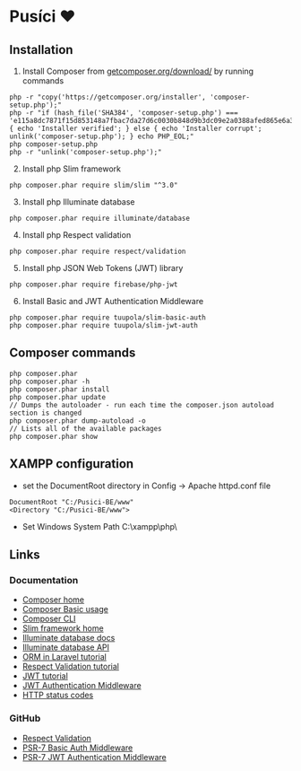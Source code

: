 # Pusíci :heart:

## Installation

1. Install Composer from [getcomposer.org/download/](https://getcomposer.org/download/) by running commands

  ```
php -r "copy('https://getcomposer.org/installer', 'composer-setup.php');"
php -r "if (hash_file('SHA384', 'composer-setup.php') === 'e115a8dc7871f15d853148a7fbac7da27d6c0030b848d9b3dc09e2a0388afed865e6a3d6b3c0fad45c48e2b5fc1196ae') { echo 'Installer verified'; } else { echo 'Installer corrupt'; unlink('composer-setup.php'); } echo PHP_EOL;"
php composer-setup.php
php -r "unlink('composer-setup.php');"
  ```

2. Install php Slim framework

  ```
php composer.phar require slim/slim "^3.0"
  ```

3. Install php Illuminate database

  ```
php composer.phar require illuminate/database
  ```

4. Install php Respect validation

  ```
php composer.phar require respect/validation
  ```

5. Install php JSON Web Tokens (JWT) library

  ```
php composer.phar require firebase/php-jwt
  ```

6. Install Basic and JWT Authentication Middleware

  ```
php composer.phar require tuupola/slim-basic-auth
php composer.phar require tuupola/slim-jwt-auth
  ```

## Composer commands

```
php composer.phar
php composer.phar -h
php composer.phar install
php composer.phar update
// Dumps the autoloader - run each time the composer.json autoload section is changed
php composer.phar dump-autoload -o
// Lists all of the available packages
php composer.phar show
```

## XAMPP configuration
- set the DocumentRoot directory in Config -> Apache httpd.conf file
```
DocumentRoot "C:/Pusici-BE/www"
<Directory "C:/Pusici-BE/www">
```
- Set Windows System Path C:\xampp\php\

## Links

### Documentation

- [Composer home](https://getcomposer.org/)
- [Composer Basic usage](https://getcomposer.org/doc/01-basic-usage.md)
- [Composer CLI](https://getcomposer.org/doc/03-cli.md)
- [Slim framework home](http://www.slimframework.com/)
- [Illuminate database docs](https://laravel.com/docs/5.3/database)
- [Illuminate database API](https://laravel.com/api/5.3/Illuminate/Database.html)
- [ORM in Laravel tutorial](https://scotch.io/tutorials/a-guide-to-using-eloquent-orm-in-laravel)
- [Respect Validation tutorial](https://www.sitepoint.com/validating-your-data-with-respect-validation/)
- [JWT tutorial](https://www.sitepoint.com/php-authorization-jwt-json-web-tokens/)
- [JWT Authentication Middleware](https://www.appelsiini.net/projects/slim-jwt-auth)
- [HTTP status codes](https://en.wikipedia.org/wiki/List_of_HTTP_status_codes)

### GitHub

- [Respect Validation](https://github.com/Respect/Validation)
- [PSR-7 Basic Auth Middleware](https://github.com/tuupola/slim-basic-auth)
- [PSR-7 JWT Authentication Middleware](https://github.com/tuupola/slim-jwt-auth)
